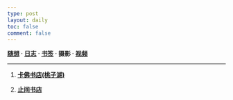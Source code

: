 ```yaml
---
type: post
layout: daily
toc: false
comment: false
---
```

**[随想](/moments)  ·  [日志](/success)  ·  [书签](/bookmarks)  ·  摄影  ·  [视频](/videos)**

---
1. **[卡佛书店(桃子湖)](/pho/kafo)**

2. **[止间书店](/pho/zhijian)**
